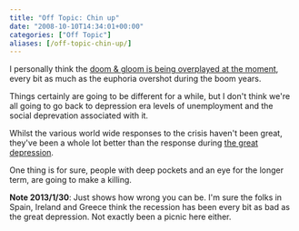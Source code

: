 ```yaml
---
title: "Off Topic: Chin up"
date: "2008-10-10T14:34:01+00:00"
categories: ["Off Topic"]
aliases: [/off-topic-chin-up/]
---
```


I personally think the [doom &amp; gloom is being overplayed at the moment](http://www.independent.co.uk/opinion/commentators/hamish-mcrae/hamish-mcrae-its-bad-may-get-worse-but-its-no-great-depression-955492.html), every bit as much as the euphoria overshot during the boom years.

Things certainly are going to be different for a while, but I don't think we're all going to go back to depression era levels of unemployment and the social deprevation associated with it.

Whilst the various world wide responses to the crisis haven't been great, they've been a whole lot better than the response during [the great depression](https://en.wikipedia.org/wiki/Great_Depression).

One thing is for sure, people with deep pockets and an eye for the longer term, are going to make a killing.

**Note 2013/1/30**: Just shows how wrong you can be. I'm sure the folks in Spain, Ireland and Greece think the recession has been every bit as bad as the great depression. Not exactly been a picnic here either.
